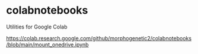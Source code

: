 # colabnotebooks
Utilities for Google Colab

https://colab.research.google.com/github/morphogenetic2/colabnotebooks/blob/main/mount_onedrive.ipynb
